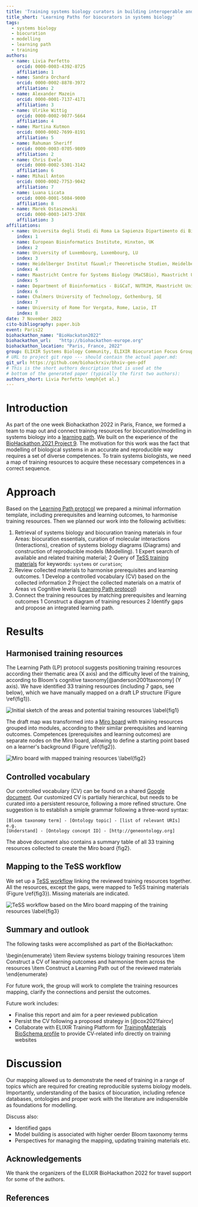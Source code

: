 ```yaml
---
title: 'Training systems biology curators in building interoperable and reusable models following a learning path approach'
title_short: 'Learning Paths for biocurators in systems biology'
tags:
  - systems biology
  - biocuration
  - modelling
  - learning path
  - training
authors:
  - name: Livia Perfetto
    orcid: 0000-0003-4392-8725
    affiliation: 1
  - name: Sandra Orchard
    orcid: 0000-0002-8878-3972
    affiliation: 2
  - name: Alexander Mazein
    orcid: 0000-0001-7137-4171
    affiliation: 3
  - name: Ulrike Wittig
    orcid: 0000-0002-9077-5664
    affiliation: 4
  - name: Martina Kutmon
    orcid: 0000-0002-7699-8191
    affiliation: 5
  - name: Rahuman Sheriff
    orcid: 0000-0003-0705-9809
    affiliation: 2
  - name: Chris Evelo
    orcid: 0000-0002-5301-3142
    affiliation: 6
  - name: Mihail Anton
    orcid: 0000-0002-7753-9042
    affiliation: 7
  - name: Luana Licata
    orcid: 0000-0001-5084-9000
    affiliation: 8
  - name: Marek Ostaszewski
    orcid: 0000-0003-1473-370X
    affiliation: 3
affiliations:
  - name: Universita degli Studi di Roma La Sapienza Dipartimento di Biologia e Biotecnologie Charles Darwin, Roma, Lazio, IT
    index: 1
  - name: European Bioinformatics Institute, Hinxton, UK
    index: 2
  - name: University of Luxembourg, Luxembourg, LU
    index: 3
  - name: Heidelberger Institut f&uuml;r Theoretische Studien, Heidelberg, Baden-W&uuml;rttemberg, DE
    index: 4
  - name: Maastricht Centre for Systems Biology (MaCSBio), Maastricht University, Maastricht, Limburg, NL
    index: 5
  - name: Department of Bioinformatics - BiGCaT, NUTRIM, Maastricht University, Maastricht, Limburg, NL
    index: 6
  - name: Chalmers University of Technology, Gothenburg, SE
    index: 7
  - name: University of Rome Tor Vergata, Rome, Lazio, IT
    index: 8
date: 7 November 2022
cito-bibliography: paper.bib
event: Paris22
biohackathon_name: "BioHackaton2022"
biohackathon_url:   "http://biohackathon-europe.org"
biohackathon_location: "Paris, France, 2022"
group: ELIXIR Systems Biology Community, ELIXIR Biocuration Focus Group
# URL to project git repo --- should contain the actual paper.md:
git_url: https://github.com/biohackrxiv/bhxiv-gen-pdf
# This is the short authors description that is used at the
# bottom of the generated paper (typically the first two authors):
authors_short: Livia Perfetto \emph{et al.}
---
```


# Introduction

As part of the one week Biohackathon 2022 in Paris, France, we formed
a team to map out and connect training resources for biocuration/modelling in systems biology into a [learning path](https://en.wikipedia.org/wiki/Learning_pathway). We built on the experience of the [BioHackathon 2021 Project 9](https://github.com/elixir-europe/bioHackathon-projects-2021/tree/main/projects/9). The motivation for this work was the fact that modelling of biological systems in an accurate and reproducible way requires a set of diverse competences. To train systems biologists, we need a map of training resources to acquire these necessary competences in a correct sequence.

# Approach

Based on the [Learning Path protocol](https://en.wikipedia.org/wiki/Learning_pathway) we prepared a minimal information template, including prerequisites and learning outcomes, to harmonise training resources. Then we planned our work into the following activities:

1. Retrieval of systems biology and biocuration traning materials in four Areas: biocuration essentials, curation of molecular interactions (Interactions), creation of systems biology diagrams (Diagrams) and construction of reproducible models (Modelling). 
    1 Expert search of available and related training material;
    2 Query of [TeSS training materials](https://tess.elixir-europe.org/materials) for keywords: `systems` or `curation`;
2. Review collected materials to harmonise prerequisites and learning outcomes.
    1 Develop a controlled vocabulary (CV) based on the collected information
    2 Project the collected materials on a matrix of Areas vs Cognitive levels ([Learning Path protocol](https://en.wikipedia.org/wiki/Learning_pathway)) 
3. Connect the training resources by matching prerequisites and learning outcomes
    1 Construct a diagram of training resources
    2 Identify gaps and propose an integrated learning  path.

# Results

## Harmonised training resources

The Learning Path (LP) protocol suggests positioning training resources according their thematic area (X axis) and the difficulty level of the training, according to Bloom's cognitive taxonomy[@anderson2001taxonomy] (Y axis). We have identified 33 training resources (including 7 gaps, see below), which we have manually mapped on a draft LP structure (Figure \ref{fig1}). 

![Initial sketch of the areas and potential training resources \label{fig1}](./1_draft.jpg)

The draft map was transformed into a [Miro board](https://miro.com/app/board/uXjVPKxZaJo=/) with training resources grouped into modules, according to their similar prerequisites and learning outcomes. Competences (prerequisites and learning outcomes) are separate nodes on the Miro board, allowing to define a starting point based on a learner's background (Figure \ref{fig2}).

![Miro board with mapped training resources \label{fig2}](./2_Miro.jpg)

## Controlled vocabulary

Our controlled vocabulary (CV) can be found on a shared [Google document](https://docs.google.com/document/d/1eGuxfFpqO-Uu4R8-uo00VITRxJ80V37Jz-vXuW--vEs/edit). Our customized CV is partially hierarchical, but needs to be curated into a persistent resource, following a more refined structure. One suggestion is to establish a smiple grammar following a three-word syntax:
```
[Bloom taxonomy term] - [Ontology topic] - [list of relevant URIs]
e.g.
[Understand] - [Ontology concept ID] - [http://geneontology.org]
```
The above document also contains a summary table of all 33 training resources collected to create the Miro board {fig2}.

## Mapping to the TeSS workflow

We set up a [TeSS workflow](https://tess.elixir-europe.org/workflows/building-interoperable-and-reusable-systems-biology-models) linking the reviewed training resources together. All the resources, except the gaps, were mapped to TeSS training materials (Figure \ref{fig3}). Missing materials are indicated.

![TeSS workflow based on the Miro board mapping of the training resources \label{fig3}](./2_TeSS_workflow.png)

## Summary and outlook

The following tasks were accomplished as part of the BioHackathon:

\begin{enumerate}
\item Review systems biology training resources
\item Construct a CV of learning outcomes and harmonise them across the resources
\item Construct a Learning Path out of the reviewed materials
\end{enumerate}

For future work, the group will work to complete the training resources mapping, clarify the connections and persist the outcomes.

Future work includes:

- Finalise this report and aim for a peer reviewed publication
- Persist the CV following a proposed strategy in [@cox2021faircv]
- Collaborate with ELIXIR Training Platform for [TrainingMaterials BioSchema profile](https://bioschemas.org/profiles/TrainingMaterial/1.0-RELEASE) to provide CV-related info directly on training websites

# Discussion

Our mapping allowed us to demonstrate the need of training in a range of topics which are required for creating reproducible systems biology models. Importantly, understanding of the basics of biocuration, including refence databases, ontologies and proper work with the literature are indispensible as foundations for modelling.

Discuss also:
- Identified gaps
- Model building is associated with higher oerder Bloom taxonomy terms
- Perspectives for managing the mapping, updating training materials etc.

## Acknowledgements

We thank the organizers of the ELIXIR BioHackathon 2022 for travel support for some of the authors.

## References
